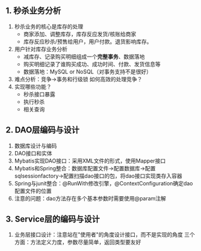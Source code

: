 ## 1. 秒杀业务分析
1. 秒杀业务的核心是库存的处理
    + 商家添加、调整库存，库存反应发货/核账给商家
    + 库存反应秒杀/预售给用户，用户付款。退货影响库存。
2. 用户针对库存业务分析
    + 减库存、记录购买明细组成一个**完整事务**、数据落地
    + 购买明细记录了谁购买成功、成功时间、付款、发货信息等
    + 数据落地：MySQL or NoSQL（对事务支持不是很好）
3. 难点分析：竞争->事务和行级锁
   如何高效的处理竞争？
4. 实现哪些功能？
    + 秒杀接口暴露 
    + 执行秒杀
    + 相关查询
## 2. DAO层编码与设计
1. 数据库设计与编码
2. DAO接口和实体
3. Mybatis实现DAO接口：采用XML文件的形式，使用Mapper接口
4. Mybatis和Spring整合：数据库配置文件->配置数据库->配置sqlsessionfactory->配置扫描dao接口的包，将dao接口实现类存入容器
5. Spring与junit整合：@RunWith修改引擎，@ContextConfiguration确定dao配置文件的位置
5. 注意的问题：dao方法存在多个基本参数时需要使用@param注解

## 3. Service层的编码与设计
1. 业务层接口设计：注意站在"使用者"的角度设计接口，而不是实现的角度
    三个方面：方法定义力度，参数尽量简单，返回类型要友好
